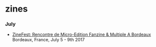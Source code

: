 # zines


### July

- [ZineFest: Rencontre de Micro-Edition Fanzine & Multiple A Bordeaux](http://zinefest.fr)  
Bordeaux, France, July 5 - 9th 2017
